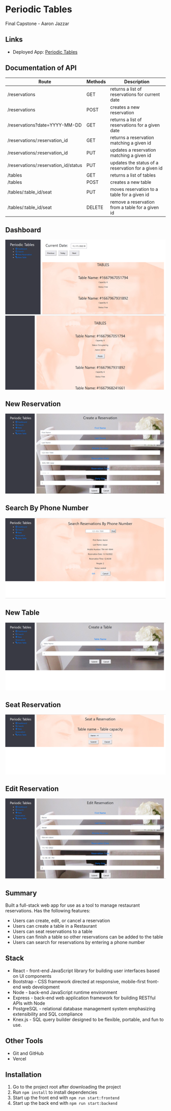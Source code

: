 # Periodic Tables

Final Capstone - Aaron Jazzar

## Links

* Deployed App: [Periodic Tables]( https://restaurant-reservations-qe9a2-hazel.vercel.app/dashboard)
  
## Documentation of API

| Route        | Methods                           |Description   |
|--------------|----------------------------------|------------------------------------------ |
| /reservations   | GET     |            returns a list of reservations for current date|
| /reservations         | POST    |       creates a new reservation|
| /reservations?date=YYYY-MM-DD   | GET     |  returns a list of reservations for a given date|
| /reservations/:reservation_id | GET     |  returns a reservation matching a given id|
| /reservations/:reservation_id   | PUT       | updates a reservation matching a given id|
| /reservations/:reservation_id/status | PUT     | updates the status of a reservation for a given id|
| /tables                 | GET     |      returns a list of tables|
| /tables                | POST    |          creates a new table|
| /tables/:table_id/seat    | PUT     |      moves reservation to a table for a given id|
| /tables/:table_id/seat  | DELETE  |  remove a reservation from a table for a given id|

## Dashboard

![top of dashboard](/images/Dashboard1.png)
![bottom of dashboard](/images/Dashboard2.png)

## New Reservation

![new-reservation](/images/NewReservation.png)

## Search By Phone Number

![search-phone](/images/SearchPhone.png)

## New Table

![new-table](/images/NewTable.png)

## Seat Reservation

![seat-reservation](/images/SeatReservation.png)

## Edit Reservation

![seat-reservation](/images/EditReservation.png)

## Summary

Built a full-stack web app for use as a tool to manage restaurant reservations.
Has the following features:

* Users can create, edit, or cancel a reservation
* Users can create a table in a Restaurant
* Users can seat reservations to a table
* Users can finish a table so other reservations can be added to the table
* Users can search for reservations by entering a phone number

## Stack

* React - front-end JavaScript library for building user interfaces based on UI components
* Bootstrap - CSS framework directed at responsive, mobile-first front-end web development
* Node - back-end JavaScript runtime environment
* Express - back-end web application framework for building RESTful APIs with Node
* PostgreSQL - relational database management system emphasizing extensibility and SQL compliance
* Knex.js - SQL query builder designed to be flexible, portable, and fun to use.

## Other Tools

* Git and GitHub
* Vercel

## Installation

1. Go to the project root after downloading the project
2. Run `npm install` to install dependencies
3. Start up the front end with `npm run start:frontend`
4. Start up the back end with `npm run start:backend`
